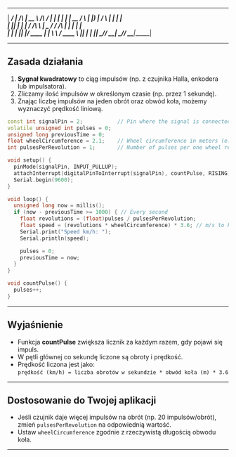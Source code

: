 
  ______ _____          _____            _____ ______ 
 |  ____/ ____|   /\   |  __ \     /\   / ____|  ____|
 | |__ | |  __   /  \  | |__) |   /  \ | |  __| |__   
 |  __|| | |_ | / /\ \ |  _  /   / /\ \| | |_ |  __|  
 | |   | |__| |/ ____ \| | \ \  / ____ \ |__| | |____ 
 |_|    \_____/_/    \_\_|  \_\/_/    \_\_____|______|
                                      
---

## Zasada działania

1. **Sygnał kwadratowy** to ciąg impulsów (np. z czujnika Halla, enkodera lub impulsatora).
2. Zliczamy ilość impulsów w określonym czasie (np. przez 1 sekundę).
3. Znając liczbę impulsów na jeden obrót oraz obwód koła, możemy wyznaczyć prędkość liniową.


```cpp
const int signalPin = 2;           // Pin where the signal is connected
volatile unsigned int pulses = 0;
unsigned long previousTime = 0;
float wheelCircumference = 2.1;    // Wheel circumference in meters (e.g. 28" bike wheel is about 2.1 m)
int pulsesPerRevolution = 1;       // Number of pulses per one wheel revolution

void setup() {
  pinMode(signalPin, INPUT_PULLUP);
  attachInterrupt(digitalPinToInterrupt(signalPin), countPulse, RISING);
  Serial.begin(9600);
}

void loop() {
  unsigned long now = millis();
  if (now - previousTime >= 1000) { // Every second
    float revolutions = (float)pulses / pulsesPerRevolution;
    float speed = (revolutions * wheelCircumference) * 3.6; // m/s to km/h
    Serial.print("Speed km/h: ");
    Serial.println(speed);

    pulses = 0;
    previousTime = now;
  }
}

void countPulse() {
  pulses++;
}
```

---

## Wyjaśnienie

- Funkcja **countPulse** zwiększa licznik za każdym razem, gdy pojawi się impuls.
- W pętli głównej co sekundę liczone są obroty i prędkość.
- Prędkość liczona jest jako:  
  `prędkość (km/h) = liczba obrotów w sekundzie * obwód koła (m) * 3.6`

---

## Dostosowanie do Twojej aplikacji

- Jeśli czujnik daje więcej impulsów na obrót (np. 20 impulsów/obrót), zmień `pulsesPerRevolution` na odpowiednią wartość.
- Ustaw `wheelCircumference` zgodnie z rzeczywistą długością obwodu koła.

---

